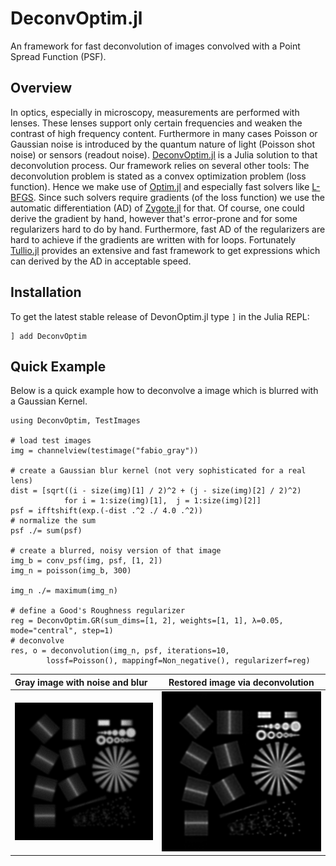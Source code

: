 # DeconvOptim.jl

An framework for fast deconvolution of images convolved with a Point Spread Function (PSF).


## Overview
In optics, especially in microscopy, measurements are performed with lenses. These lenses support only certain frequencies
and weaken the contrast of high frequency content. Furthermore in many cases Poisson or Gaussian noise is introduced by the 
quantum nature of light (Poisson shot noise) or sensors (readout noise).
[DeconvOptim.jl](https://github.com/roflmaostc/DeconvOptim.jl) is a Julia solution to that deconvolution process.
Our framework relies on several other tools:
The deconvolution problem is stated as a convex optimization problem (loss function). Hence we make use of [Optim.jl](https://github.com/JuliaNLSolvers/Optim.jl/) and especially fast solvers like [L-BFGS](https://julianlsolvers.github.io/Optim.jl/stable/#algo/lbfgs/).
Since such solvers require gradients (of the loss function) we use the automatic differentiation (AD) of [Zygote.jl](https://github.com/FluxML/Zygote.jl) for that.
Of course, one could derive the gradient by hand, however that's error-prone and for some regularizers hard to do by hand.
Furthermore, fast AD of the regularizers are hard to achieve if the gradients are written with for loops.
Fortunately [Tullio.jl](https://github.com/mcabbott/Tullio.jl) provides an extensive and fast framework to get expressions which can derived by the AD in acceptable speed.



## Installation
To get the latest stable release of DevonOptim.jl type `]` in the Julia REPL:
```
] add DeconvOptim
```


## Quick Example
Below is a quick example how to deconvolve a image which is blurred with a Gaussian Kernel.

```@example
using DeconvOptim, TestImages

# load test images
img = channelview(testimage("fabio_gray"))

# create a Gaussian blur kernel (not very sophisticated for a real lens)
dist = [sqrt((i - size(img)[1] / 2)^2 + (j - size(img)[2] / 2)^2)
            for i = 1:size(img)[1],  j = 1:size(img)[2]]
psf = ifftshift(exp.(-dist .^2 ./ 4.0 .^2))
# normalize the sum
psf ./= sum(psf)

# create a blurred, noisy version of that image
img_b = conv_psf(img, psf, [1, 2])
img_n = poisson(img_b, 300)

img_n ./= maximum(img_n)

# define a Good's Roughness regularizer
reg = DeconvOptim.GR(sum_dims=[1, 2], weights=[1, 1], λ=0.05, mode="central", step=1)
# deconvolve
res, o = deconvolution(img_n, psf, iterations=10,
        lossf=Poisson(), mappingf=Non_negative(), regularizerf=reg)
```


| Gray image with noise and blur |Restored image via deconvolution |
|:-------------------------------|---------------------------------|
|![](assets/img_noisy_index.png) |![](assets/img_rec_index.png)    |


